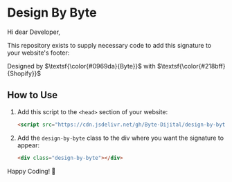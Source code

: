 # Design By Byte

Hi dear Developer,

This repository exists to supply necessary code to add this signature to your website's footer:

Designed by $\textsf{\color{#0969da}{Byte}}$ with $\textsf{\color{#218bff}{Shopify}}$

## How to Use

1. Add this script to the `<head>` section of your website:

   ```html
   <script src="https://cdn.jsdelivr.net/gh/Byte-Dijital/design-by-byte@latest/design-by-byte.js"></script>
   ```

2. Add the `design-by-byte` class to the div where you want the signature to appear:

   ```html
   <div class="design-by-byte"></div>
   ```

Happy Coding! 🚀
